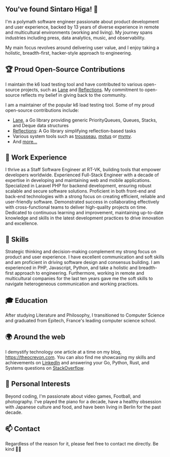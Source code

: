 ## You've found Sintaro Higa! 👋

I'm a polymath software engineer passionate about product development and user experience, backed by 13 years of diverse experience in remote and multicultural environments (working and living). My journey spans industries including press, data analytics, music, and observability.

My main focus revolves around delivering user value, and I enjoy taking a holistic, breadth-first, hacker-style approach to engineering.

## 🏆 Proud Open-Source Contributions

I maintain the k6 load testing tool and have contributed to various open-source projects, such as [Lane](https://github.com/oleiade/lane) and [Reflections](https://github.com/oleiade/trousseau). My commitment to open-source reflects my belief in giving back to the community.

I am a maintainer of the popular k6 load testing tool. Some of my proud open-source contributions include:
* [Lane](https://github.com/oleiade/lane), a Go library providing generic PriorityQueues, Queues, Stacks, and Deque data structures
* [Reflections](https://github.com/oleiade/reflections): A Go library simplifying reflection-based tasks
* Various system tools such as [trousseau](https://github.com/oleiade/trousseau), [motus](https://github.com/) or [mymy](https://github.com).
* And [more...](https://github.com/arkad-babylon7?tab=repositories&type=source)

## 💼 Work Experience

I thrive as a Staff Software Engineer at RT-VK, building tools that empower developers worldwide. Experienced Full-Stack Engineer with a decade of expertise in developing and maintaining web and mobile applications. Specialized in Laravel PHP for backend development, ensuring robust scalable and secure software solutions. Proficient in both front-end and back-end technologies with a strong focus on creating efficient, reliable and user-friendly software. Demonstrated success in collaborating effectively with cross-functional teams to deliver high-quality projects on time.
Dedicated to continuous learning and improvement, maintaining up-to-date knowledge and skills in the latest development practices to drive innovation and excellence.
## 🔧 Skills

Strategic thinking and decision-making complement my strong focus on product and user experience. I have excellent communication and soft skills and am proficient in driving software design and consensus building. I am experienced in PHP, Javascript, Python, and take a holistic and breadth-first approach to engineering. Furthermore, working in remote and multicultural companies for the last ten years gave me the soft skills to navigate heterogeneous communication and working practices. 

## 🎓 Education

After studying Literature and Philosophy, I transitioned to Computer Science and graduated from Epitech, France's leading computer science school.

## 🌍 Around the web

I demystify technology one article at a time on my blog, https://theocrevon.com. You can also find me showcasing my skills and achievements on [LinkedIn](https://www.linkedin.com/in/theocrevon/) and answering your Go, Python, Rust, and Systems questions on [StackOverflow](https://stackoverflow.com/users/386082/oleiade).

## 🎨 Personal Interests

Beyond coding, I'm passionate about video games, Football, and photography. I've played the piano for a decade, have a healthy obsession with Japanese culture and food, and have been living in Berlin for the past decade. 

## 📫 Contact

Regardless of the reason for it, please feel free to contact me directly. Be kind 🙇‍♂️

